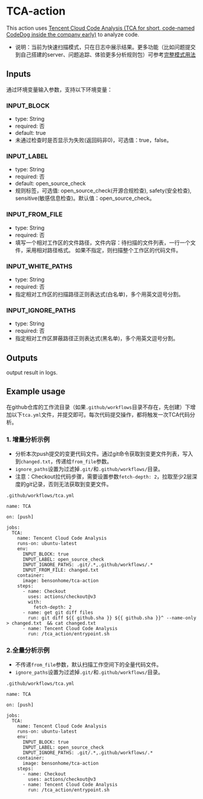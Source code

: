 # TCA-action

This action uses [Tencent Cloud Code Analysis (TCA for short, code-named CodeDog inside the company early)](https://github.com/Tencent/CodeAnalysis) to analyze code.

- 说明：当前为快速扫描模式，只在日志中展示结果。更多功能（比如问题提交到自己搭建的server、问题追踪、体验更多分析规则包）可参考[完整模式用法](https://github.com/TCATools/TCA-action/blob/main/doc/use-server.md)

## Inputs

通过环境变量输入参数，支持以下环境变量：

### INPUT_BLOCK
- type: String
- required: 否
- default: true
- 未通过检查时是否显示为失败(返回码非0)，可选值：true，false。

### INPUT_LABEL
- type: String
- required: 否
- default: open_source_check
- 规则标签，可选值: open_source_check(开源合规检查), safety(安全检查), sensitive(敏感信息检查)。默认值：open_source_check。

### INPUT_FROM_FILE
- type: String
- required: 否
- 填写一个相对工作区的文件路径，文件内容：待扫描的文件列表，一行一个文件，采用相对路径格式。
如果不指定，则扫描整个工作区的代码文件。

### INPUT_WHITE_PATHS
- type: String
- required: 否
- 指定相对工作区的扫描路径正则表达式(白名单)，多个用英文逗号分割。

### INPUT_IGNORE_PATHS
- type: String
- required: 否
- 指定相对工作区屏蔽路径正则表达式(黑名单)，多个用英文逗号分割。

## Outputs

output result in logs.



## Example usage
在github仓库的工作流目录（如果`.github/workflows`目录不存在，先创建）下增加以下`tca.yml`文件，并提交即可。每次代码提交操作，都将触发一次TCA代码分析。

### 1. 增量分析示例

- 分析本次push提交的变更代码文件。通过git命令获取到变更文件列表，写入到`changed.txt`，传递给`from_file`参数。
- `ignore_paths`设置为过滤掉`.git/`和`.github/workflows/`目录。
- 注意：Checkout拉代码步骤，需要设置参数`fetch-depth: 2`，拉取至少2层深度的git记录，否则无法获取到变更文件。

`.github/workflows/tca.yml`
```
name: TCA

on: [push]

jobs:
  TCA:
    name: Tencent Cloud Code Analysis
    runs-on: ubuntu-latest
    env:
      INPUT_BLOCK: true
      INPUT_LABEL: open_source_check
      INPUT_IGNORE_PATHS: .git/.*,.github/workflows/.*
      INPUT_FROM_FILE: changed.txt
    container:
      image: bensonhome/tca-action
    steps:
      - name: Checkout
        uses: actions/checkout@v3
        with:
          fetch-depth: 2
      - name: get git diff files
        run: git diff ${{ github.sha }} ${{ github.sha }}^ --name-only > changed.txt  && cat changed.txt
      - name: Tencent Cloud Code Analysis
        run: /tca_action/entrypoint.sh
```

### 2.全量分析示例

- 不传递`from_file`参数，默认扫描工作空间下的全量代码文件。
- `ignore_paths`设置为过滤掉`.git/`和`.github/workflows/`目录。

`.github/workflows/tca.yml`
```
name: TCA

on: [push]

jobs:
  TCA:
    name: Tencent Cloud Code Analysis
    runs-on: ubuntu-latest
    env:
      INPUT_BLOCK: true
      INPUT_LABEL: open_source_check
      INPUT_IGNORE_PATHS: .git/.*,.github/workflows/.*
    container:
      image: bensonhome/tca-action
    steps:
      - name: Checkout
        uses: actions/checkout@v3
      - name: Tencent Cloud Code Analysis
        run: /tca_action/entrypoint.sh
```